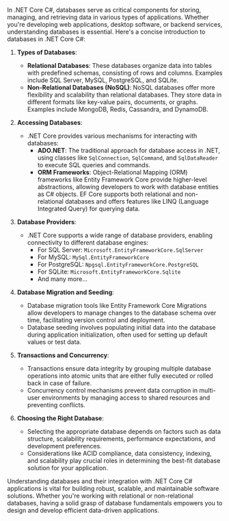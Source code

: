 In .NET Core C#, databases serve as critical components for storing, managing, and retrieving data in various types of applications. Whether you're developing web applications, desktop software, or backend services, understanding databases is essential. Here's a concise introduction to databases in .NET Core C#:

1. **Types of Databases**:
   - **Relational Databases**: These databases organize data into tables with predefined schemas, consisting of rows and columns. Examples include SQL Server, MySQL, PostgreSQL, and SQLite.
   - **Non-Relational Databases (NoSQL)**: NoSQL databases offer more flexibility and scalability than relational databases. They store data in different formats like key-value pairs, documents, or graphs. Examples include MongoDB, Redis, Cassandra, and DynamoDB.

2. **Accessing Databases**:
   - .NET Core provides various mechanisms for interacting with databases:
     - **ADO.NET**: The traditional approach for database access in .NET, using classes like `SqlConnection`, `SqlCommand`, and `SqlDataReader` to execute SQL queries and commands.
     - **ORM Frameworks**: Object-Relational Mapping (ORM) frameworks like Entity Framework Core provide higher-level abstractions, allowing developers to work with database entities as C# objects. EF Core supports both relational and non-relational databases and offers features like LINQ (Language Integrated Query) for querying data.

3. **Database Providers**:
   - .NET Core supports a wide range of database providers, enabling connectivity to different database engines:
     - For SQL Server: `Microsoft.EntityFrameworkCore.SqlServer`
     - For MySQL: `MySql.EntityFrameworkCore`
     - For PostgreSQL: `Npgsql.EntityFrameworkCore.PostgreSQL`
     - For SQLite: `Microsoft.EntityFrameworkCore.Sqlite`
     - And many more...

4. **Database Migration and Seeding**:
   - Database migration tools like Entity Framework Core Migrations allow developers to manage changes to the database schema over time, facilitating version control and deployment.
   - Database seeding involves populating initial data into the database during application initialization, often used for setting up default values or test data.

5. **Transactions and Concurrency**:
   - Transactions ensure data integrity by grouping multiple database operations into atomic units that are either fully executed or rolled back in case of failure.
   - Concurrency control mechanisms prevent data corruption in multi-user environments by managing access to shared resources and preventing conflicts.

6. **Choosing the Right Database**:
   - Selecting the appropriate database depends on factors such as data structure, scalability requirements, performance expectations, and development preferences.
   - Considerations like ACID compliance, data consistency, indexing, and scalability play crucial roles in determining the best-fit database solution for your application.

Understanding databases and their integration with .NET Core C# applications is vital for building robust, scalable, and maintainable software solutions. Whether you're working with relational or non-relational databases, having a solid grasp of database fundamentals empowers you to design and develop efficient data-driven applications.